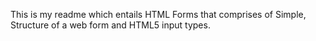 This is my readme which entails HTML Forms that comprises of Simple, Structure of a web form and HTML5 input types.